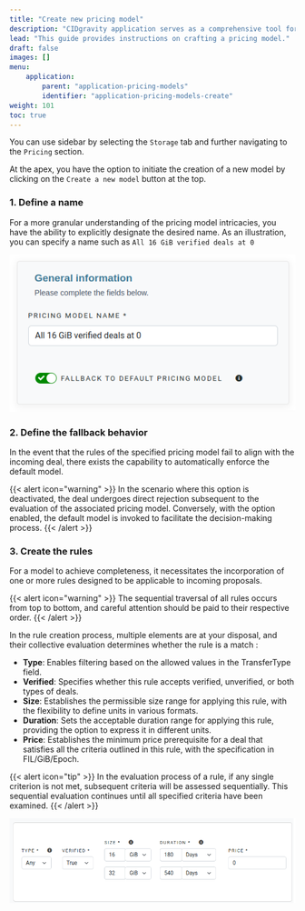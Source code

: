 ```yaml
---
title: "Create new pricing model"
description: "CIDgravity application serves as a comprehensive tool for managing settings, clients, and the acceptance rules of pricing models"
lead: "This guide provides instructions on crafting a pricing model."
draft: false
images: []
menu:
    application:
        parent: "application-pricing-models"
        identifier: "application-pricing-models-create"
weight: 101
toc: true
---
```


You can use sidebar by selecting the `Storage` tab and further navigating to the `Pricing` section.

At the apex, you have the option to initiate the creation of a new model by clicking on the `Create a new model` button at the top.

### 1. Define a name

For a more granular understanding of the pricing model intricacies, you have the ability to explicitly designate the desired name. 
As an illustration, you can specify a name such as `All 16 GiB verified deals at 0`

![Set the pricing model name and the fallback behavior](set-name-and-fallback.png)

### 2. Define the fallback behavior

In the event that the rules of the specified pricing model fail to align with the incoming deal, there exists the capability to automatically enforce the default model.

{{< alert icon="warning" >}}
In the scenario where this option is deactivated, the deal undergoes direct rejection subsequent to the evaluation of the associated pricing model. 
Conversely, with the option enabled, the default model is invoked to facilitate the decision-making process.
{{< /alert >}}

### 3. Create the rules

For a model to achieve completeness, it necessitates the incorporation of one or more rules designed to be applicable to incoming proposals.

{{< alert icon="warning" >}}
The sequential traversal of all rules occurs from top to bottom, and careful attention should be paid to their respective order.
{{< /alert >}}

In the rule creation process, multiple elements are at your disposal, and their collective evaluation determines whether the rule is a match :

- **Type**: Enables filtering based on the allowed values in the TransferType field.
- **Verified**: Specifies whether this rule accepts verified, unverified, or both types of deals.
- **Size**: Establishes the permissible size range for applying this rule, with the flexibility to define units in various formats.
- **Duration**: Sets the acceptable duration range for applying this rule, providing the option to express it in different units.
- **Price**: Establishes the minimum price prerequisite for a deal that satisfies all the criteria outlined in this rule, with the specification in FIL/GiB/Epoch.

{{< alert icon="tip" >}}
In the evaluation process of a rule, if any single criterion is not met, subsequent criteria will be assessed sequentially.
This sequential evaluation continues until all specified criteria have been examined.
{{< /alert >}}

![Example of one rule that compose a pricing model](rule-example.png)

